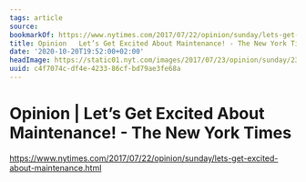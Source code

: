 ```yaml
---
tags: article
source:
bookmarkOf: https://www.nytimes.com/2017/07/22/opinion/sunday/lets-get-excited-about-maintenance.html
title: Opinion   Let’s Get Excited About Maintenance! - The New York Times
date: '2020-10-20T19:52:00+02:00'
headImage: https://static01.nyt.com/images/2017/07/23/opinion/sunday/23russellWEB/23russellWEB-facebookJumbo.jpg?year=2017&h=550&w=1050&s=61308a02f175b5ebc69e87d9ecd736a3f80cc9617f22efd84152aae3fa48f470&k=ZQJBKqZ0VN
uuid: c4f7074c-df4e-4233-86cf-bd79ae3fe68a
---
```


# Opinion | Let’s Get Excited About Maintenance! - The New York Times
https://www.nytimes.com/2017/07/22/opinion/sunday/lets-get-excited-about-maintenance.html
